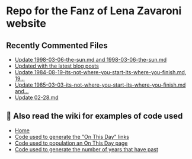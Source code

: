 # Repo for the Fanz of Lena Zavaroni website

## Recently Commented Files
<!-- BLOG-POST-LIST:START -->
- [Update 1998-03-06-the-sun.md and 1998-03-06-the-sun.md](https://github.com/FanzOfLenaZavaroni/fanzoflenazavaroni.github.io/commit/6163b324d964797dda3e66c182c8d8103e467d03)
- [Updated with the latest blog posts](https://github.com/FanzOfLenaZavaroni/fanzoflenazavaroni.github.io/commit/3394f4221d17d4c83777c662e2bf41854bdf8370)
- [Update 1984-08-19-its-not-where-you-start-its-where-you-finish.md, 19…](https://github.com/FanzOfLenaZavaroni/fanzoflenazavaroni.github.io/commit/c95248e96714818cceebc8d211cb0804c07627d2)
- [Update 1985-03-03-its-not-where-you-start-its-where-you-finish.md and…](https://github.com/FanzOfLenaZavaroni/fanzoflenazavaroni.github.io/commit/0209ce4730f80d725be6c42bcc9cbe3854afe502)
- [Update 02-28.md](https://github.com/FanzOfLenaZavaroni/fanzoflenazavaroni.github.io/commit/c807167233b39ac9542b85c3bb98cc2eeedf8fbf)
<!-- BLOG-POST-LIST:END -->

## :notebook: Also read the wiki for examples of code used
* [Home](https://github.com/FanzOfLenaZavaroni/fanzoflenazavaroni.github.io/wiki)
* [Code used to generate the "On This Day" links](https://github.com/FanzOfLenaZavaroni/fanzoflenazavaroni.github.io/wiki/On-This-Day-Code)
* [Code used to population an On This Day page](https://github.com/FanzOfLenaZavaroni/fanzoflenazavaroni.github.io/wiki/Code-used-to-population-an-On-This-Day-page)
* [Code used to generate the number of years that have past](https://github.com/FanzOfLenaZavaroni/fanzoflenazavaroni.github.io/wiki/Number-of-years-gone-by-code)
